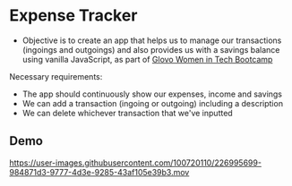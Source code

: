 # Expense Tracker
- Objective is to create an app that helps us to manage our transactions (ingoings and outgoings) and also provides us with a savings balance using vanilla JavaScript, as part of [Glovo Women in Tech Bootcamp](https://keepcoding.io/nuestros-bootcamps/mujeres-glovo/)

Necessary requirements:
- The app should continuously show our expenses, income and savings
- We can add a transaction (ingoing or outgoing) including a description 
- We can delete whichever transaction that we've inputted

## Demo


https://user-images.githubusercontent.com/100720110/226995699-984871d3-9777-4d3e-9285-43af105e39b3.mov

